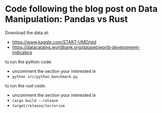 # Code following the blog post on Data Manipulation: Pandas vs Rust

Download the data at:
- https://www.kaggle.com/START-UMD/gtd
- https://datacatalog.worldbank.org/dataset/world-development-indicators

to run the python code:
- uncomment the section your interested in
- `python src/python_benchmark.py`

to run the rust code:
- uncomment the section your interested in
- `cargo build --release`
- `target/release/terrorism`

